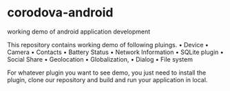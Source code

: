 # corodova-android
working demo of android application development

This repository contains working demo of following pluings.
•	Device
•	Camera
•	Contacts
•	Battery Status
•	Network Information
•	SQLite plugin
•	Social Share
•	Geolocation
•	Globalization,
•	Dialog
•	File system

For whatever plugin you want to see demo, you just need to install the plugin, clone our repository and build and run your application in local.
